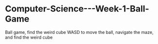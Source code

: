 # Computer-Science---Week-1-Ball-Game
Ball game, find the weird cube
WASD to move the ball, navigate the maze, and find the weird cube
